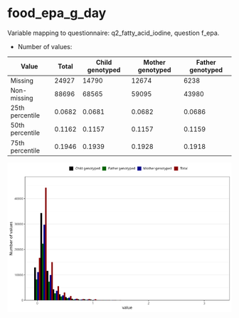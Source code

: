 # food_epa_g_day
Variable mapping to questionnaire: q2_fatty_acid_iodine, question f_epa.
- Number of values:

| Value | Total | Child genotyped | Mother genotyped | Father genotyped |
| ----- | ----- | --------------- | ---------------- | ---------------- |
| Missing | 24927 | 14790 | 12674 | 6238 |
| Non-missing | 88696 | 68565 | 59095 | 43980 |
| 25th percentile | 0.0682 | 0.0681 | 0.0682 | 0.0686 |
| 50th percentile | 0.1162 | 0.1157 | 0.1157 | 0.1159 |
| 75th percentile | 0.1946 | 0.1939 | 0.1928 | 0.1918 |



![](food_epa_g_day_n.png)



